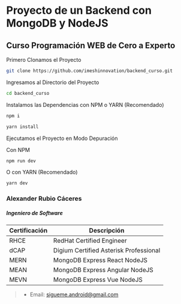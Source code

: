 # Proyecto de un Backend con MongoDB y NodeJS

## Curso Programación WEB de Cero a Experto

Primero Clonamos el Proyecto

```bash
git clone https://github.com/imeshinnovation/backend_curso.git 
```
Ingresamos al Directorio del Proyecto

```bash
cd backend_curso
```

Instalamos las Dependencias con NPM o YARN (Recomendado)

```bash
npm i
```

```bash
yarn install
```

Ejecutamos el Proyecto en Modo Depuración

Con NPM

```bash
npm run dev
```

O con YARN (Recomendado)

```bash
yarn dev
```



### Alexander Rubio Cáceres
##### Ingeniero de Software

| Certificación | Descripción |
| ------- | ------- |
| RHCE          | RedHat Certified Engineer |
| dCAP          | Digium Certified Asterisk Professional |
| MERN          | MongoDB Express React NodeJS |
| MEAN          | MongoDB Express Angular NodeJS |
| MEVN          | MongoDB Express Vue NodeJS |

>- Email: sigueme.android@gmail.com